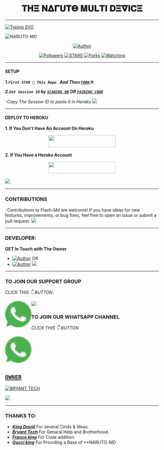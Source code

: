 <h1 align="center"> 𝚻𝚮𝚵 𝚴𝚫𝚪𝐔𝚻𝚯 𝚳𝐔𝐋𝚻𝚰 𝐃𝚵𝛁𝚰𝐂𝚵  </h1>
<p align="center">  
  
***
  
<a href="https://git.io/typing-svg"><img src="https://readme-typing-svg.demolab.com?font=Black+Ops+One&size=50&pause=1000&color=1BAFBAFF&center=true&width=910&height=100&lines=THANKS+FOR+CHOOSING+NARUTO;MULTI+DEVICE+WHATSAPP+BOT;CREATED+BY+BRYAN+TECH;RELEASED+BY+TECH" alt="Typing SVG" /></a>
  </p>
    <img alt="NARUTO-MD" width="700" height="300" src="https://telegra.ph/file/0df9f7987438e559e99e2.jpg">
<p align="center">
<p align="center">
<a href="https://github.com/Bryanlover1/Naruto-MD"><img title="Author" src="https://img.shields.io/badge/NARUTO_MD-snowk?style=for-the-badge&logo=github"></a>
<p/>
<p align="center">
<a href="https://github.com/Bryanlover1?tab=followers"><img title="Followers" src="https://img.shields.io/github/followers/Bryanlover1?label=Followers&style=social"></a>
<a href="https://github.com/Bryanlover1/Naruto-MD/stargazers/"><img title="STARS" src="https://img.shields.io/github/stars/Bryanlover1/Naruto-MD?&style=social"></a>
<a href="https://github.com/Bryanlover1/Naruto-MD/network/members"><img title="Forks" src="https://img.shields.io/github/forks/Bryanlover1/Naruto-MD?style=social"></a>
<a href="https://github.com/Bryanlover1/Naruto-MD/watchers"><img title="Watching" src="https://img.shields.io/github/watchers/Bryanlover1/Naruto-MD?label=Watching&style=social"></a>
  
***

#### SETUP 

***1.`First STAR 🌟 This Repo ` And Then [`FORK`](https://github.com/Bryanlover1/Naruto-MD/fork) It***

***2.`Get Session ID` by [`SCANING QR`](https://scan-flash-md.onrender.com) OR [`PAIRING CODE`](https://flash-sessions.onrender.com/pair)***

*-Copy The Session ID to paste it in Heroku*
<a><img src='https://i.imgur.com/LyHic3i.gif'/></a>

***

#### DEPLOY TO HEROKU 
**1. If You Don't Have An Account On Heroku**
    <br>
<p align="center"><a href="https://signup.heroku.com">
 <img src="https://img.shields.io/badge/Create%20Account%20Now-blue?style=for-the-badge&logo=heroku" width="220" height="38.45"/></a></p>

**2. If You Have a Heroku Account**
    <br>
<p align="center"><a href="https://france-king.vercel.app"> <img src="https://img.shields.io/badge/DEPLOY%20NOW-blue?style=for-the-badge&logo=heroku" width="220" height="38.45"/></a></p>
<a><img src='https://i.imgur.com/LyHic3i.gif'/></a>


***


### CONTRIBUTIONS 
-Contributions to Flash-Md are welcome! If you have ideas for new features, improvements, or bug fixes, feel free to open an issue or submit a pull request.
<a><img src='https://i.imgur.com/LyHic3i.gif'/></a>

***
### DEVELOPER:
**GET In Touch with The Owner**
- <a href="https://instagram.com/france.king1"><img title="Author" src="https://img.shields.io/badge/ON INSTAGRAM-black?style=for-the-badge&logo=Instagram"></a>
OR 
- <a href="https://wa.me/254742063632"><img title="Author" src="https://img.shields.io/badge/ON WHATSAPP-black?style=for-the-badge&logo=WhatsApp"></a>
<a><img src='https://i.imgur.com/LyHic3i.gif'/></a>

***

### TO JOIN OUR SUPPORT GROUP 


*CLICK THIS 👇 BUTTON* <p align="centre">
  <a href="https://chat.whatsapp.com/IH4xWuVTGpf7ibfzC3h6LM">
    <img align="left" alt="SIEGRIN | Whastapp" width="86px" src="https://raw.githubusercontent.com/PikaBotz/My_Personal_Space/main/Images/AnyaBot_pics/Anya_v2/Whatsapp.svg" />
  

   
   <a><img src='https://i.imgur.com/LyHic3i.gif'/></a>

### TO JOIN OUR WHATSAPP CHANNEL 

*CLICK THIS 👇 BUTTON* <p align="centre">
  <a href="https://whatsapp.com/channel/0029VaTbb3p84Om9LRX1jg0P">
   <img align="centre" alt="SIEGRIN | Whastapp" width="86px" src="https://raw.githubusercontent.com/PikaBotz/My_Personal_Space/main/Images/AnyaBot_pics/Anya_v2/Whatsapp.svg" />

## `OWNER` 
<a href="https://github.com/Bryanlover1"><img src="https://github.com/Bryanlover1.png" width="250" height="250" alt="BRYANT TECH"/></a>

  
   
 <a><img src='https://i.imgur.com/LyHic3i.gif'/></a>

***
### THANKS TO:
- [***King David***](https://github.com/Kingdavid3333) For several Cmds & Ideas.
- [***Bryant Tech***](https://GitHub.com/Elsa2090) For Genaral Help and Brotherhood. 
- [***France king***](https://github.com/Franceking1) For Code addition. 
- [***Gucci king***](https://github.com/Gucciking6) For Providing a Base of **NARUTO-MD
